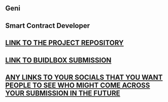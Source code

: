 ## Geni

## Smart Contract Developer

## [LINK TO THE PROJECT REPOSITORY](https://github.com/EmanHerawy/Geni)

## [LINK TO BUIDLBOX SUBMISSION](https://app.buidlbox.io/projects/geni)

## [ANY LINKS TO YOUR SOCIALS THAT YOU WANT PEOPLE TO SEE WHO MIGHT COME ACROSS YOUR SUBMISSION IN THE FUTURE](https://twitter.com/CyberStrategy1/status/1635667973070364676)
